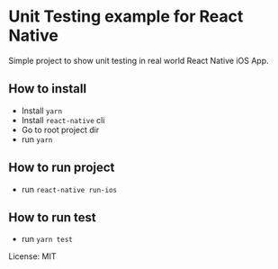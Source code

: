 # Unit Testing example for React Native

Simple project to show unit testing in real world React Native iOS App.

## How to install

- Install `yarn`
- Install `react-native` cli
- Go to root project dir
- run `yarn`

## How to run project

- run `react-native run-ios`

## How to run test

- run `yarn test`

License: MIT